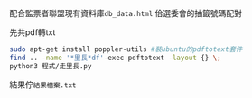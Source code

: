 配合監票者聯盟現有資料庫`db_data.html`
佮選委會的抽籤號碼配對

先共pdf轉txt
```bash
sudo apt-get install poppler-utils #裝ubuntu的pdftotext套件
find .. -name '*里長*df'-exec pdftotext -layout {} \;
python3 程式/走里長.py
```
結果佇`結果檔案.txt`
